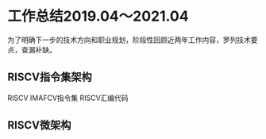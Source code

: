 # 工作总结2019.04～2021.04

为了明确下一步的技术方向和职业规划，阶段性回顾近两年工作内容，罗列技术要点，查漏补缺。

## RISCV指令集架构

RISCV IMAFCV指令集
RISCV汇编代码

## RISCV微架构

